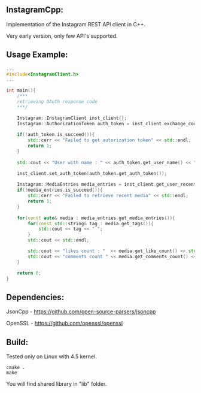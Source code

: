 InstagramCpp:
----------------
Implementation of the Instagram REST API client in C++.

Very early version, only few API's supported.


Usage Example:
----------------
``` cpp
...
#include<InstagramClient.h>
...

int main(){
    /***
    retrieving OAuth response code
    ***/

    Instagram::InstagramClient inst_client{};
    Instagram::AuthorizationToken auth_token = inst_client.exchange_code(code, client_id, client_secret, redirect_uri);
   
    if(!auth_token.is_succeed()){
        std::cerr << "Failed to get autorization token" << std::endl;
        return 1;
    }
    
    std::cout << "User with name : " << auth_token.get_user_name() << " authenticated" << std::endl;

    inst_client.set_auth_token(auth_token.get_auth_token());
    
    Instagram::MediaEntries media_entries = inst_client.get_user_recent_media();
    if(!media_entries.is_succeed()){
    	std::cerr << "Failed to retrieve recent media" << std::endl;
    	return 1;
    }
   
    for(const auto& media : media_entries.get_media_entries()){
        for(const std::string& tag : media.get_tags()){
            std::cout << tag << " ";
        }
        std::cout << std::endl;

        std::cout << "likes count : "  << media.get_like_count() << std::endl;
        std::cout << "comments count " << media.get_comments_count() << std::endl;
    }

    return 0;
}
```

Dependencies:
----------------
JsonCpp - https://github.com/open-source-parsers/jsoncpp

OpenSSL - https://github.com/openssl/openssl

Build:
----------------
Tested only on Linux with 4.5 kernel.

	cmake .
	make

You will find shared library in "lib" folder.
